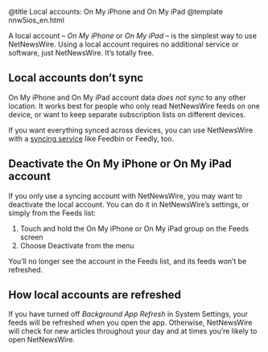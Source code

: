 @title Local accounts: On My iPhone and On My iPad
@template nnw5ios_en.html

A local account – *On My iPhone* or *On My iPad* – is the simplest way to use NetNewsWire. Using a local account requires no additional service or software, just NetNewsWire. It’s totally free.

Local accounts don’t sync
-------------------------

On My iPhone and On My iPad account data *does not sync* to any other location. It works best for people who only read NetNewsWire feeds on one device, or want to keep separate subscription lists on different devices.

If you want everything synced across devices, you can use NetNewsWire with a [syncing service](syncing-accounts.html) like Feedbin or Feedly, too.



Deactivate the On My iPhone or On My iPad account
-------------------------------------------------

If you only use a syncing account with NetNewsWire, you may want to  deactivate the local account. You can do it in NetNewsWire’s settings, or simply from the Feeds list:

1. Touch and hold the On My iPhone or On My iPad group on the Feeds screen
2. Choose Deactivate from the menu

You’ll no longer see the account in the Feeds list, and its feeds won’t be refreshed.



How local accounts are refreshed
--------------------------------

If you have turned off *Background App Refresh* in System Settings, your feeds will be refreshed when you open the app. Otherwise, NetNewsWire will check for new articles throughout your day and at times you’re likely to open NetNewsWire.

